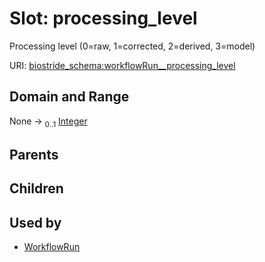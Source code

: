 
# Slot: processing_level

Processing level (0=raw, 1=corrected, 2=derived, 3=model)

URI: [biostride_schema:workflowRun__processing_level](https://w3id.org/biostride/schema/workflowRun__processing_level)


## Domain and Range

None &#8594;  <sub>0..1</sub> [Integer](types/Integer.md)

## Parents


## Children


## Used by

 * [WorkflowRun](WorkflowRun.md)
